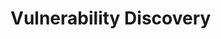 # Vulnerability Discovery

<script async class="speakerdeck-embed" data-id="da345c70b92c0131e4474251e58a135f" data-ratio="1.33333333333333" src="//speakerdeck.com/assets/embed.js"></script>
